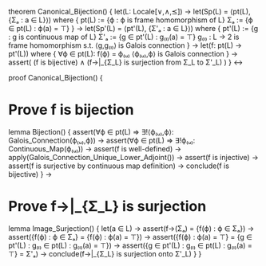 theorem Canonical_Bijection() {
  let(L: Locale[∨,∧,⪯]) →
  let(Sp(L) = ⟨pt(L), {Σₐ : a ∈ L}⟩) where {
    pt(L) := {ϕ : ϕ is frame homomorphism of L}
    Σₐ := {ϕ ∈ pt(L) : ϕ(a) = ⊤}
  } →
  let(Sp'(L) = ⟨pt'(L), {Σ'ₐ : a ∈ L}⟩) where {
    pt'(L) := {g : g is continuous map of L}
    Σ'ₐ := {g ∈ pt'(L) : g₍ₗ₎(a) = ⊤}
    g₍ₗ₎ : L → 2 is frame homomorphism s.t. ⟨g,g₍ₗ₎⟩ is Galois connection
  } →
  let(f: pt(L) → pt'(L)) where {
    ∀ϕ ∈ pt(L): f(ϕ) = ϕ₍ᵤ₎
    ⟨ϕ₍ᵤ₎,ϕ⟩ is Galois connection
  } →
  assert(
    (f is bijective) ∧
    (f→|_{Σ_L} is surjection from Σ_L to Σ'_L)
  )
} ↔

proof Canonical_Bijection() {
  # Prove f is bijection
  lemma Bijection() {
    assert(∀ϕ ∈ pt(L) ⇒ ∃!⟨ϕ₍ᵤ₎,ϕ⟩: Galois_Connection(ϕ₍ᵤ₎,ϕ)) →
    assert(∀ϕ ∈ pt(L) ⇒ ∃!ϕ₍ᵤ₎: Continuous_Map(ϕ₍ᵤ₎)) →
    assert(f is well-defined) →
    apply(Galois_Connection_Unique_Lower_Adjoint()) →
    assert(f is injective) →
    assert(f is surjective by continuous map definition) →
    conclude(f is bijective)
  } →

  # Prove f→|_{Σ_L} is surjection
  lemma Image_Surjection() {
    let(a ∈ L) →
    assert(f→(Σₐ) = {f(ϕ) : ϕ ∈ Σₐ}) →
    assert({f(ϕ) : ϕ ∈ Σₐ} = {f(ϕ) : ϕ(a) = ⊤}) →
    assert({f(ϕ) : ϕ(a) = ⊤} = {g ∈ pt'(L) : g₍ₗ₎ ∈ pt(L) : g₍ₗ₎(a) = ⊤}) →
    assert({g ∈ pt'(L) : g₍ₗ₎ ∈ pt(L) : g₍ₗ₎(a) = ⊤} = Σ'ₐ) →
    conclude(f→|_{Σ_L} is surjection onto Σ'_L)
  }
}